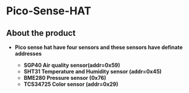 # Pico-Sense-HAT



## About the product
* <b> Pico sense hat have four sensors and these sensors have definate addresses
  * SGP40 Air quality sensor(addr=0x59)
  * SHT31 Temperature and Humidity sensor (addr=0x45)
  * BME280 Pressure sensor (0x76)
  * TCS34725 Color sensor (addr=0x29)
